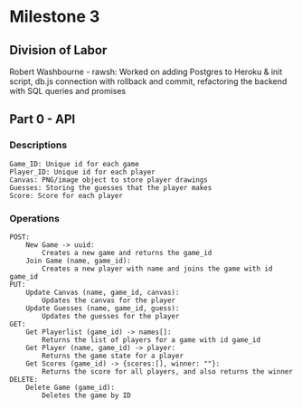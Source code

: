 # Milestone 3

## Division of Labor

Robert Washbourne - rawsh: Worked on adding Postgres to Heroku & init script, db.js connection with rollback and commit, refactoring the backend with SQL queries and promises

## Part 0 - API

### Descriptions

```
Game_ID: Unique id for each game
Player_ID: Unique id for each player
Canvas: PNG/image object to store player drawings
Guesses: Storing the guesses that the player makes
Score: Score for each player
```

### Operations

```
POST:
    New Game -> uuid:
        Creates a new game and returns the game_id
    Join Game (name, game_id):
        Creates a new player with name and joins the game with id game_id
PUT:
    Update Canvas (name, game_id, canvas):
        Updates the canvas for the player
    Update Guesses (name, game_id, guess):
        Updates the guesses for the player
GET:
    Get Playerlist (game_id) -> names[]:
        Returns the list of players for a game with id game_id
    Get Player (name, game_id) -> player:
        Returns the game state for a player
    Get Scores (game_id) -> {scores:[], winner: ""}:
        Returns the score for all players, and also returns the winner
DELETE:
    Delete Game (game_id):
        Deletes the game by ID
```